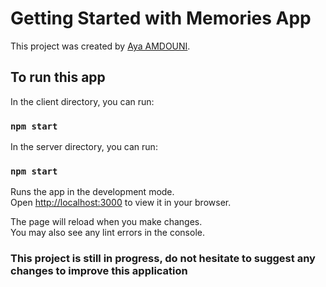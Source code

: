 # Getting Started with Memories App

This project was created by [Aya AMDOUNI](https://github.com/ayaamdouni).

## To run this app

In the client directory, you can run:

### `npm start`

In the server directory, you can run:

### `npm start`

Runs the app in the development mode.\
Open [http://localhost:3000](http://localhost:3000) to view it in your browser.

The page will reload when you make changes.\
You may also see any lint errors in the console.

### This project is still in progress, do not hesitate to suggest any changes to improve this application 